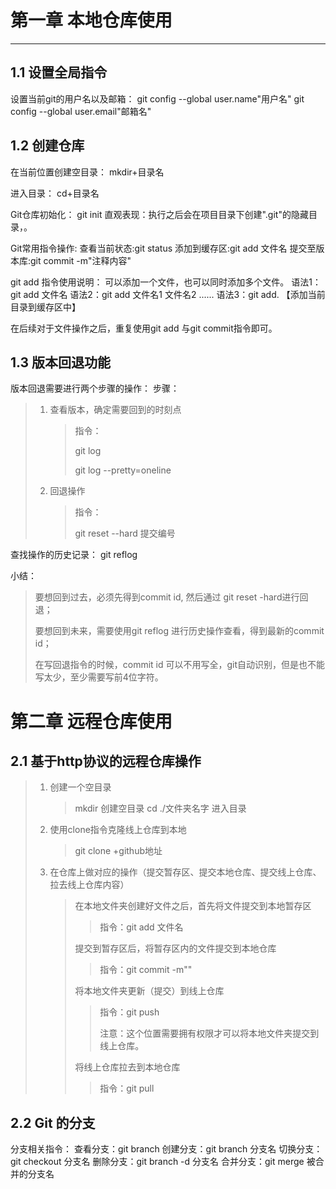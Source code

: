 # 第一章 本地仓库使用

***

## 1.1 设置全局指令

设置当前git的用户名以及邮箱：
git config --global user.name"用户名"
git config --global user.email"邮箱名"

## 1.2 创建仓库

在当前位置创建空目录：
mkdir+目录名

进入目录：
cd+目录名

Git仓库初始化：
git init
直观表现：执行之后会在项目目录下创建".git"的隐藏目录，。

Git常用指令操作:
查看当前状态:git status
添加到缓存区:git add  文件名
提交至版本库:git commit -m"注释内容"

git add 指令使用说明：
可以添加一个文件，也可以同时添加多个文件。
语法1：git add 文件名
语法2：git add 文件名1 文件名2 ......
语法3：git add. 【添加当前目录到缓存区中】

在后续对于文件操作之后，重复使用git add 与git commit指令即可。

## 1.3 版本回退功能

版本回退需要进行两个步骤的操作：
步骤：

> 1. 查看版本，确定需要回到的时刻点
>
>    > 指令：
>    >
>    > git log
>    >
>    > git log --pretty=oneline
>
> 2. 回退操作
>
>    > 指令：
>    >
>    > git reset --hard 提交编号

查找操作的历史记录：
git reflog 

小结：

> 要想回到过去，必须先得到commit id, 然后通过 git reset -hard进行回退；
>
> 要想回到未来，需要使用git reflog 进行历史操作查看，得到最新的commit id；
>
> 在写回退指令的时候，commit id 可以不用写全，git自动识别，但是也不能写太少，至少需要写前4位字符。

# 第二章 远程仓库使用

## 2.1 基于http协议的远程仓库操作

> 1. 创建一个空目录
>
>    > mkdir 创建空目录
>    > cd ./文件夹名字    进入目录
>
> 2. 使用clone指令克隆线上仓库到本地
>
>    > git clone  +github地址
>
> 3. 在仓库上做对应的操作（提交暂存区、提交本地仓库、提交线上仓库、拉去线上仓库内容）
>
>    > 在本地文件夹创建好文件之后，首先将文件提交到本地暂存区
>    >
>    > > 指令：git add 文件名
>    >
>    > 提交到暂存区后，将暂存区内的文件提交到本地仓库
>    >
>    > > 指令：git commit -m""
>    >
>    > 将本地文件夹更新（提交）到线上仓库
>    >
>    > > 指令：git push
>    > >
>    > > 注意：这个位置需要拥有权限才可以将本地文件夹提交到线上仓库。
>    >
>    > 将线上仓库拉去到本地仓库
>    >
>    > > 指令：git pull

## 2.2 Git 的分支

分支相关指令：
查看分支：git branch
创建分支：git branch 分支名
切换分支：git checkout 分支名
删除分支：git branch -d 分支名
合并分支：git merge 被合并的分支名

